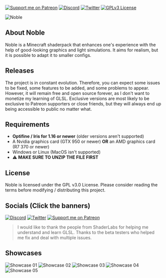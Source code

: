 [![Support me on Patreon](https://img.shields.io/endpoint.svg?url=https%3A%2F%2Fshieldsio-patreon.vercel.app%2Fapi%3Fusername%3DBelmu%26type%3Dpatrons&style=flat)](https://patreon.com/Belmu)
[![Discord](https://img.shields.io/discord/804772139344461834.svg?logo=discord&logoColor=white&logoWidth=20&labelColor=7289DA&label=Discord)](https://discord.gg/jjRrhpkH9e)
[![Twitter](https://img.shields.io/twitter/follow/Belmu_?color=dark&label=Follow&logoColor=dark)](https://twitter.com/Belmu_)
[![GPLv3 License](https://img.shields.io/badge/License-GPLv3-blue.svg)](http://perso.crans.org/besson/LICENSE.html)

![Noble](https://i.imgur.com/iVN9uCE.png)

## About Noble
Noble is a Minecraft shaderpack that enhances one's experience with the help of good-looking graphics and light simulations.
It aims for realism, but it is possible to adapt it to smaller configs.

## Releases
The project is in constant evolution. Therefore, you can expect some issues to be fixed,
some features to be added, and some problems to appear. However, it will remain free and
open source forever, as I don't want to monetize my learning of GLSL. Exclusive versions are most
likely to be exclusive to Patreon supporters or close friends, but they will always end up
being accessible to public no matter what.

## Requirements
* **Optifine / Iris for 1.16 or newer** (older versions aren't supported)
* A Nvidia graphics card (GTX 950 or newer) **OR**  an AMD graphics card (R7 370 or newer)
* Windows or Linux (MacOS isn't supported)
* ⚠️ **MAKE SURE TO UNZIP THE FILE FIRST**

## License
Noble is licensed under the GPL v3.0 License. Please consider reading the terms before modifying / distributing this project.

## Socials (Click the banners)
[![Discord](https://i.imgur.com/3shUTJu.png)](https://discord.gg/jjRrhpkH9e)
[![Twitter](https://i.imgur.com/z0Nqa6n.png)](https://twitter.com/Belmu_)
[![Support me on Patreon](https://i.imgur.com/ZTO3EGk.png)](https://patreon.com/Belmu)

> I would like to thank the people from ShaderLabs for helping me understand and learn GLSL.
> Thanks to the beta testers who helped me fix and deal with multiple issues.

## Showcases
![Showcase 01](https://i.imgur.com/6ZhEyYW.png)
![Showcase 02](https://i.imgur.com/5IE0iPD.png)
![Showcase 03](https://i.imgur.com/EyxxpKi.png)
![Showcase 04](https://i.imgur.com/hzjM5m4.png)
![Showcase 05](https://i.imgur.com/A9LJIGB.png)
